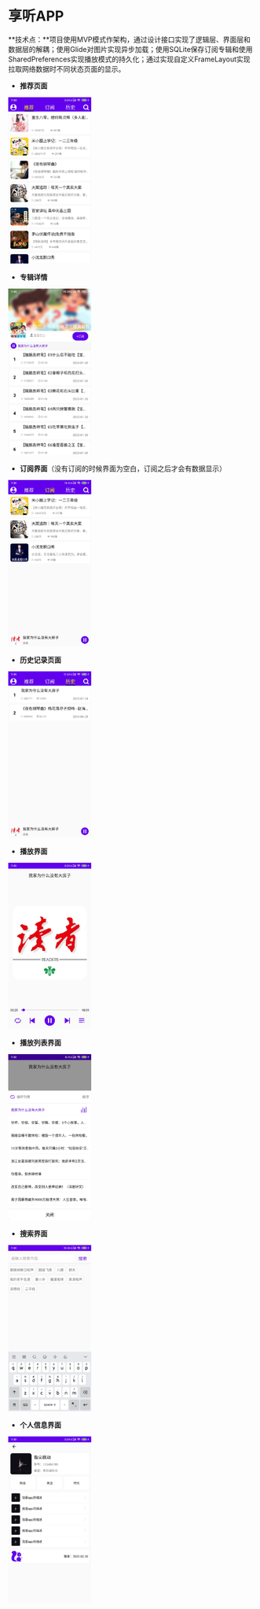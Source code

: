 # 享听APP

**技术点：**项目使用MVP模式作架构，通过设计接口实现了逻辑层、界面层和数据层的解耦；使用Glide对图片实现异步加载；使用SQLite保存订阅专辑和使用SharedPreferences实现播放模式的持久化；通过实现自定义FrameLayout实现拉取网络数据时不同状态页面的显示。

- **推荐页面**

<img src="app_pic\ddb097c5be39e9bb8c205b4e5cc9ccb.jpg" alt="ddb097c5be39e9bb8c205b4e5cc9ccb" style="zoom: 33%;" />



- **专辑详情**

<img src="app_pic\9077de839467144ef23dab82cfb72d7.jpg" alt="9077de839467144ef23dab82cfb72d7" style="zoom: 33%;" />



- **订阅界面**（没有订阅的时候界面为空白，订阅之后才会有数据显示）

<img src="app_pic\13691565e20872f73f61ad9829ea2a6.jpg" alt="13691565e20872f73f61ad9829ea2a6" style="zoom: 33%;" />



- **历史记录页面**

<img src="app_pic\9dd7d7bff8701be9053d7b4f78a4a83.jpg" alt="9dd7d7bff8701be9053d7b4f78a4a83" style="zoom: 33%;" />



- **播放界面**

<img src="app_pic\fbd5b09fcb3c63599303bfb436455eb.jpg" alt="fbd5b09fcb3c63599303bfb436455eb" style="zoom: 33%;" />



- **播放列表界面**

<img src="app_pic\e9fa4920b4bafb25cdbf1fa8a8f72fb.jpg" alt="e9fa4920b4bafb25cdbf1fa8a8f72fb" style="zoom: 33%;" />



- **搜索界面**

<img src="app_pic\405bceb16d8dc728549b283fe06945e.jpg" alt="405bceb16d8dc728549b283fe06945e" style="zoom: 33%;" />



- **个人信息界面**

<img src="app_pic\34895f8debe00028e180af16a8de027.jpg" alt="34895f8debe00028e180af16a8de027" style="zoom: 33%;" />